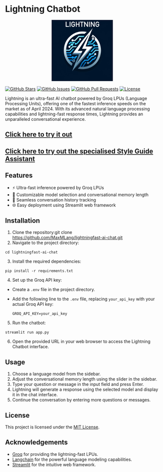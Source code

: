# Lightning Chatbot

<p align="center">
  <img src="assets/logo.png" alt="Lightning Chatbot Logo" width="200" height="200">
</p>

[![GitHub Stars](https://img.shields.io/github/stars/MaxMLang/lightningfast-ai-chat?style=social)](https://github.com/yourusername/lightning-chatbot/stargazers)
[![GitHub Issues](https://img.shields.io/github/issues/MaxMLang/lightningfast-ai-chat)](https://github.com/yourusername/lightning-chatbot/issues)
[![GitHub Pull Requests](https://img.shields.io/github/issues-pr/MaxMLang/lightningfast-ai-chat)](https://github.com/yourusername/lightning-chatbot/pulls)
[![License](https://img.shields.io/github/license/MaxMLang/lightningfast-ai-chat)](https://github.com/yourusername/lightning-chatbot/blob/main/LICENSE)

Lightning is an ultra-fast AI chatbot powered by Groq LPUs (Language Processing Units), offering one of the fastest inference speeds on the market as of April 2024. With its advanced natural language processing capabilities and lightning-fast response times, Lightning provides an unparalleled conversational experience.

## [Click here to try it out](https://lightning-ai.streamlit.app/)
## [Click here to try out the specialised Style Guide Assistant](https://lightningai-styleguide-assistant.streamlit.app/)
## Features

- ⚡ Ultra-fast inference powered by Groq LPUs
- 🎨 Customizable model selection and conversational memory length
- 💬 Seamless conversation history tracking
- 🌐 Easy deployment using Streamlit web framework

## Installation

1. Clone the repository:git clone https://github.com/MaxMLang/lightningfast-ai-chat.git
2. Navigate to the project directory: 
  ```
cd lightningfast-ai-chat
  ```
3. Install the required dependencies: 
```
pip install -r requirements.txt
  ```
4. Set up the Groq API key:

- Create a `.env` file in the project directory.
- Add the following line to the `.env` file, replacing `your_api_key` with your actual Groq API key:

  ```
  GROQ_API_KEY=your_api_key
  ```

5. Run the chatbot:
  ```
streamlit run app.py
  ```

6. Open the provided URL in your web browser to access the Lightning Chatbot interface.

## Usage

1. Choose a language model from the sidebar.
2. Adjust the conversational memory length using the slider in the sidebar.
3. Type your question or message in the input field and press Enter.
4. Lightning will generate a response using the selected model and display it in the chat interface.
5. Continue the conversation by entering more questions or messages.

## License

This project is licensed under the [MIT License](LICENSE).

## Acknowledgements

- [Groq](https://groq.com) for providing the lightning-fast LPUs.
- [Langchain](https://github.com/hwchase17/langchain) for the powerful language modeling capabilities.
- [Streamlit](https://streamlit.io) for the intuitive web framework.


